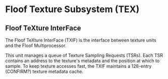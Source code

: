 # Floof Texture Subsystem (TEX)



## Floof TeXture InterFace
The Floof TeXture InterFace (TXIF) is the interface between texture units and the Floof Multiprocessor.

This unit manages a queue of Texture Sampling Requests (TSRs).
Each TSR contains an address to the texture's metadata and the position at which to sample.
To keep texture accesses fast, the TXIF maintains a 128-entry (CONFIRM?) texture metadata cache.
